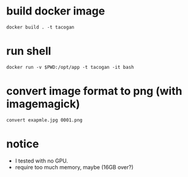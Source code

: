 # build docker image

```
docker build . -t tacogan
```

# run shell
```
docker run -v $PWD:/opt/app -t tacogan -it bash
```

# convert image format to png (with imagemagick)
```
convert exapmle.jpg 0001.png
```

# notice

- I tested with no GPU.
- require too much memory, maybe (16GB over?)
